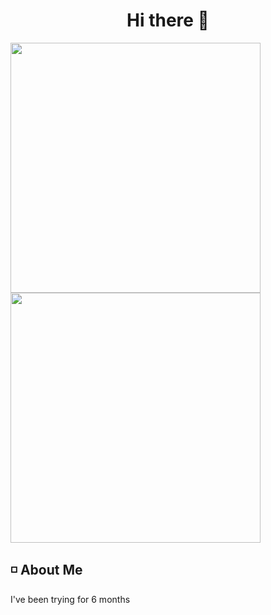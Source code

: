 <h1 align="center"> Hi there 👋 </h1>

<div aligin="center">
	<img src="https://github-readme-stats.vercel.app/api/top-langs/?username=aquieover0&theme=dark" width=400px> <img src="https://github-readme-stats.vercel.app/api?username=aquieover0&show_icons=true&theme=dark" width=400px>
</div>

## ◽ About Me

I've been trying for 6 months
